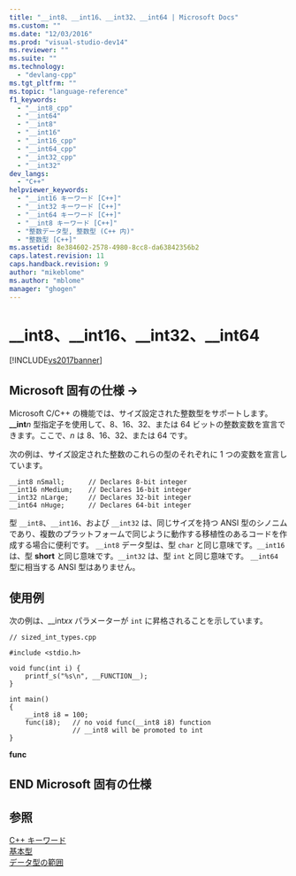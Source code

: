 ```yaml
---
title: "__int8、__int16、__int32、__int64 | Microsoft Docs"
ms.custom: ""
ms.date: "12/03/2016"
ms.prod: "visual-studio-dev14"
ms.reviewer: ""
ms.suite: ""
ms.technology: 
  - "devlang-cpp"
ms.tgt_pltfrm: ""
ms.topic: "language-reference"
f1_keywords: 
  - "__int8_cpp"
  - "__int64"
  - "__int8"
  - "__int16"
  - "__int16_cpp"
  - "__int64_cpp"
  - "__int32_cpp"
  - "__int32"
dev_langs: 
  - "C++"
helpviewer_keywords: 
  - "__int16 キーワード [C++]"
  - "__int32 キーワード [C++]"
  - "__int64 キーワード [C++]"
  - "__int8 キーワード [C++]"
  - "整数データ型, 整数型 (C++ 内)"
  - "整数型 [C++]"
ms.assetid: 8e384602-2578-4980-8cc8-da63842356b2
caps.latest.revision: 11
caps.handback.revision: 9
author: "mikeblome"
ms.author: "mblome"
manager: "ghogen"
---
```

# __int8、__int16、__int32、__int64
[!INCLUDE[vs2017banner](../assembler/inline/includes/vs2017banner.md)]

## Microsoft 固有の仕様 →  
 Microsoft C\/C\+\+ の機能では、サイズ設定された整数型をサポートします。  **\_\_int***n* 型指定子を使用して、8、16、32、または 64 ビットの整数変数を宣言できます。ここで、*n* は 8、16、32、または 64 です。  
  
 次の例は、サイズ設定された整数のこれらの型のそれぞれに 1 つの変数を宣言しています。  
  
```  
__int8 nSmall;      // Declares 8-bit integer  
__int16 nMedium;    // Declares 16-bit integer  
__int32 nLarge;     // Declares 32-bit integer  
__int64 nHuge;      // Declares 64-bit integer  
```  
  
 型 `__int8`、`__int16`、および `__int32` は、同じサイズを持つ ANSI 型のシノニムであり、複数のプラットフォームで同じように動作する移植性のあるコードを作成する場合に便利です。  `__int8` データ型は、型 `char` と同じ意味です。`__int16` は、型 **short** と同じ意味です。`__int32` は、型 `int` と同じ意味です。  `__int64` 型に相当する ANSI 型はありません。  
  
## 使用例  
 次の例は、\_\_int*xx* パラメーターが `int` に昇格されることを示しています。  
  
```  
// sized_int_types.cpp  
  
#include <stdio.h>  
  
void func(int i) {  
    printf_s("%s\n", __FUNCTION__);  
}  
  
int main()  
{  
    __int8 i8 = 100;  
    func(i8);   // no void func(__int8 i8) function  
                // __int8 will be promoted to int  
}  
```  
  
  **func**   
## END Microsoft 固有の仕様  
  
## 参照  
 [C\+\+ キーワード](../cpp/keywords-cpp.md)   
 [基本型](../cpp/fundamental-types-cpp.md)   
 [データ型の範囲](../cpp/data-type-ranges.md)